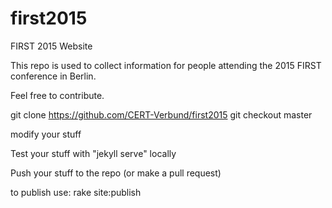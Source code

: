 # first2015
FIRST 2015 Website

This repo is used to collect information for people attending the 2015 FIRST conference in Berlin.

Feel free to contribute.


git clone https://github.com/CERT-Verbund/first2015
git checkout master

modify your stuff

Test your stuff with "jekyll serve" locally

Push your stuff to the repo (or make a pull request)

to publish use:
rake site:publish
